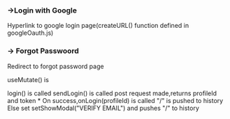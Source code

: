 ### ->Login with Google

Hyperlink to google login page(createURL() function defined in googleOauth.js)




### -> Forgot Passwoord

Redirect to forgot password page

useMutate() is 

login() is called
                  sendLogin() is called
                        post request made,returns profileId and token
           * On success,onLogin(profileId) is called
                          "/" is pushed to history
            Else
                          set setShowModal("VERIFY EMAIL") and pushes "/" to history
            


